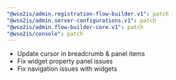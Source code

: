 ```yaml
---
"@wso2is/admin.registration-flow-builder.v1": patch
"@wso2is/admin.server-configurations.v1": patch
"@wso2is/admin.flow-builder-core.v1": patch
"@wso2is/console": patch
---
```


- Update cursor in breadcrumb & panel items
- Fix widget property panel issues
- Fix navigation issues with widgets
